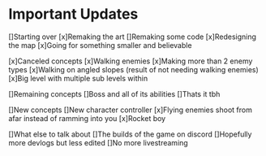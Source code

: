 # Important Updates
[]Starting over
	[x]Remaking the art
	[]Remaking some code
	[x]Redesigning the map
	[x]Going for something smaller and believable

[x]Canceled concepts
	[x]Walking enemies
	[x]Making more than 2 enemy types
	[x]Walking on angled slopes (result of not needing walking enemies)
	[x]Big level with multiple sub levels within
	
[]Remaining concepts
	[]Boss and all of its abilities
	[]Thats it tbh
	
[]New concepts
	[]New character controller
	[x]Flying enemies shoot from afar instead of ramming into you
	[x]Rocket boy
	
[]What else to talk about
	[]The builds of the game on discord
	[]Hopefully more devlogs but less edited
	[]No more livestreaming
	